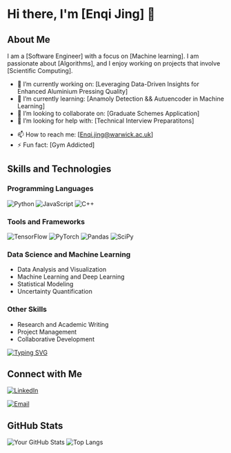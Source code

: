 # Hi there, I'm [Enqi Jing] 👋


## About Me

I am a [Software Engineer] with a focus on [Machine learning]. I am passionate about [Algorithms], and I enjoy working on projects that involve [Scientific Computing].

- 🔭 I’m currently working on: [Leveraging Data-Driven Insights for Enhanced Aluminium Pressing Quality]
- 🌱 I’m currently learning: [Anamoly Detection && Autuencoder in Machine Learning]
- 👯 I’m looking to collaborate on: [Graduate Schemes Application]
- 🤔 I’m looking for help with: [Technical Interview Preparatitons]
<!-- - 💬 Ask me about: [Your Areas of Expertise] -->
- 📫 How to reach me: [Enqi.jing@warwick.ac.uk]
- ⚡ Fun fact: [Gym Addicted]

## Skills and Technologies

### Programming Languages
![Python](https://img.shields.io/badge/-Python-3776AB?style=flat-square&logo=python&logoColor=white)
![JavaScript](https://img.shields.io/badge/-JavaScript-F7DF1E?style=flat-square&logo=javascript&logoColor=black)
![C++](https://img.shields.io/badge/-C++-00599C?style=flat-square&logo=c%2B%2B&logoColor=white)

### Tools and Frameworks
![TensorFlow](https://img.shields.io/badge/-TensorFlow-FF6F00?style=flat-square&logo=tensorflow&logoColor=white)
![PyTorch](https://img.shields.io/badge/-PyTorch-EE4C2C?style=flat-square&logo=pytorch&logoColor=white)
![Pandas](https://img.shields.io/badge/-Pandas-150458?style=flat-square&logo=pandas&logoColor=white)
![SciPy](https://img.shields.io/badge/-SciPy-8CAAE6?style=flat-square&logo=scipy&logoColor=white)

### Data Science and Machine Learning
- Data Analysis and Visualization
- Machine Learning and Deep Learning
- Statistical Modeling
- Uncertainty Quantification

### Other Skills
- Research and Academic Writing
- Project Management
- Collaborative Development

[![Typing SVG](https://readme-typing-svg.demolab.com?font=Fira+Code&pause=1000&random=false&width=435&lines=The+five+boxing+wizards+jump+quickly)](https://git.io/typing-svg)
<!--
## Projects

### [Project 1 Title](Link to Project)
![Project 1 Screenshot](Link to Screenshot or Badge)

Description of Project 1. Highlight the key features, technologies used, and the impact of the project.

### [Project 2 Title](Link to Project)
![Project 2 Screenshot](Link to Screenshot or Badge)

Description of Project 2. Highlight the key features, technologies used, and the impact of the project.

## Publications and Research

### [Research Paper 1 Title](Link to Paper)
Summary of Research Paper 1. Mention the journal/conference, main contributions, and significance.

### [Research Paper 2 Title](Link to Paper)
Summary of Research Paper 2. Mention the journal/conference, main contributions, and significance.
-->
## Connect with Me

[![LinkedIn](https://img.shields.io/badge/-LinkedIn-0077B5?style=flat-square&logo=linkedin&logoColor=white)]([https://www.linkedin.com/in/your-linkedin-profile](https://www.linkedin.com/in/enqi-jing-b36600157/))

[![Email](https://img.shields.io/badge/-Email-D14836?style=flat-square&logo=gmail&logoColor=white)](mailto:Enqi.Jing@warwick.ac.uk)

## GitHub Stats

![Your GitHub Stats](https://github-readme-stats.vercel.app/api?username=your-username&show_icons=true&theme=radical)
![Top Langs](https://github-readme-stats.vercel.app/api/top-langs/?username=your-username&layout=compact&theme=radical)


<!-- Optional: Add other sections such as achievements, certificates, etc. -->

